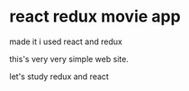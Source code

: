 # react redux movie app

made it i used react and redux

this's very very simple web site.

let's study redux and react